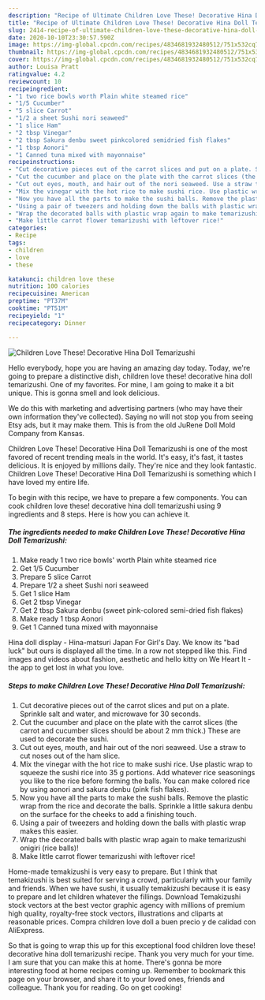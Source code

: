 ```yaml
---
description: "Recipe of Ultimate Children Love These! Decorative Hina Doll Temarizushi"
title: "Recipe of Ultimate Children Love These! Decorative Hina Doll Temarizushi"
slug: 2414-recipe-of-ultimate-children-love-these-decorative-hina-doll-temarizushi
date: 2020-10-10T23:30:57.590Z
image: https://img-global.cpcdn.com/recipes/4834681932480512/751x532cq70/children-love-these-decorative-hina-doll-temarizushi-recipe-main-photo.jpg
thumbnail: https://img-global.cpcdn.com/recipes/4834681932480512/751x532cq70/children-love-these-decorative-hina-doll-temarizushi-recipe-main-photo.jpg
cover: https://img-global.cpcdn.com/recipes/4834681932480512/751x532cq70/children-love-these-decorative-hina-doll-temarizushi-recipe-main-photo.jpg
author: Louisa Pratt
ratingvalue: 4.2
reviewcount: 10
recipeingredient:
- "1 two rice bowls worth Plain white steamed rice"
- "1/5 Cucumber"
- "5 slice Carrot"
- "1/2 a sheet Sushi nori seaweed"
- "1 slice Ham"
- "2 tbsp Vinegar"
- "2 tbsp Sakura denbu sweet pinkcolored semidried fish flakes"
- "1 tbsp Aonori"
- "1 Canned tuna mixed with mayonnaise"
recipeinstructions:
- "Cut decorative pieces out of the carrot slices and put on a plate. Sprinkle salt and water, and microwave for 30 seconds."
- "Cut the cucumber and place on the plate with the carrot slices (the carrot and cucumber slices should be about 2 mm thick.) These are used to decorate the sushi."
- "Cut out eyes, mouth, and hair out of the nori seaweed. Use a straw to cut noses out of the ham slice."
- "Mix the vinegar with the hot rice to make sushi rice. Use plastic wrap to squeeze the sushi rice into 35 g portions. Add whatever rice seasonings you like to the rice before forming the balls. You can make colored rice by using aonori and sakura denbu (pink fish flakes)."
- "Now you have all the parts to make the sushi balls. Remove the plastic wrap from the rice and decorate the balls. Sprinkle a little sakura denbu on the surface for the cheeks to add a finishing touch."
- "Using a pair of tweezers and holding down the balls with plastic wrap makes this easier."
- "Wrap the decorated balls with plastic wrap again to make temarizushi onigiri (rice balls)!"
- "Make little carrot flower temarizushi with leftover rice!"
categories:
- Recipe
tags:
- children
- love
- these

katakunci: children love these 
nutrition: 100 calories
recipecuisine: American
preptime: "PT37M"
cooktime: "PT51M"
recipeyield: "1"
recipecategory: Dinner

---
```



![Children Love These! Decorative Hina Doll Temarizushi](https://img-global.cpcdn.com/recipes/4834681932480512/751x532cq70/children-love-these-decorative-hina-doll-temarizushi-recipe-main-photo.jpg)

Hello everybody, hope you are having an amazing day today. Today, we're going to prepare a distinctive dish, children love these! decorative hina doll temarizushi. One of my favorites. For mine, I am going to make it a bit unique. This is gonna smell and look delicious.

We do this with marketing and advertising partners (who may have their own information they&#39;ve collected). Saying no will not stop you from seeing Etsy ads, but it may make them. This is from the old JuRene Doll Mold Company from Kansas.

Children Love These! Decorative Hina Doll Temarizushi is one of the most favored of recent trending meals in the world. It's easy, it's fast, it tastes delicious. It is enjoyed by millions daily. They're nice and they look fantastic. Children Love These! Decorative Hina Doll Temarizushi is something which I have loved my entire life.


To begin with this recipe, we have to prepare a few components. You can cook children love these! decorative hina doll temarizushi using 9 ingredients and 8 steps. Here is how you can achieve it.

<!--inarticleads1-->

##### The ingredients needed to make Children Love These! Decorative Hina Doll Temarizushi:

1. Make ready 1 two rice bowls&#39; worth Plain white steamed rice
1. Get 1/5 Cucumber
1. Prepare 5 slice Carrot
1. Prepare 1/2 a sheet Sushi nori seaweed
1. Get 1 slice Ham
1. Get 2 tbsp Vinegar
1. Get 2 tbsp Sakura denbu (sweet pink-colored semi-dried fish flakes)
1. Make ready 1 tbsp Aonori
1. Get 1 Canned tuna mixed with mayonnaise


Hina doll display - Hina-matsuri Japan For Girl&#39;s Day. We know its &#34;bad luck&#34; but ours is displayed all the time. In a row not stepped like this. Find images and videos about fashion, aesthetic and hello kitty on We Heart It - the app to get lost in what you love. 

<!--inarticleads2-->

##### Steps to make Children Love These! Decorative Hina Doll Temarizushi:

1. Cut decorative pieces out of the carrot slices and put on a plate. Sprinkle salt and water, and microwave for 30 seconds.
1. Cut the cucumber and place on the plate with the carrot slices (the carrot and cucumber slices should be about 2 mm thick.) These are used to decorate the sushi.
1. Cut out eyes, mouth, and hair out of the nori seaweed. Use a straw to cut noses out of the ham slice.
1. Mix the vinegar with the hot rice to make sushi rice. Use plastic wrap to squeeze the sushi rice into 35 g portions. Add whatever rice seasonings you like to the rice before forming the balls. You can make colored rice by using aonori and sakura denbu (pink fish flakes).
1. Now you have all the parts to make the sushi balls. Remove the plastic wrap from the rice and decorate the balls. Sprinkle a little sakura denbu on the surface for the cheeks to add a finishing touch.
1. Using a pair of tweezers and holding down the balls with plastic wrap makes this easier.
1. Wrap the decorated balls with plastic wrap again to make temarizushi onigiri (rice balls)!
1. Make little carrot flower temarizushi with leftover rice!


Home-made temakizushi is very easy to prepare. But I think that temakizushi is best suited for serving a crowd, particularly with your family and friends. When we have sushi, it usually temakizushi because it is easy to prepare and let children whatever the fillings. Download Temakizushi stock vectors at the best vector graphic agency with millions of premium high quality, royalty-free stock vectors, illustrations and cliparts at reasonable prices. Compra children love doll a buen precio y de calidad con AliExpress. 

So that is going to wrap this up for this exceptional food children love these! decorative hina doll temarizushi recipe. Thank you very much for your time. I am sure that you can make this at home. There's gonna be more interesting food at home recipes coming up. Remember to bookmark this page on your browser, and share it to your loved ones, friends and colleague. Thank you for reading. Go on get cooking!
